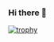### Hi there 👋

[![trophy](https://github-profile-trophy.vercel.app/?username=mikdiet)](https://github.com/ryo-ma/github-profile-trophy)

